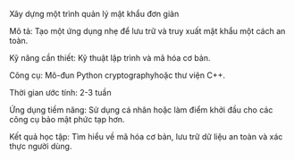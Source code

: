 Xây dựng một trình quản lý mật khẩu đơn giản


Mô tả: Tạo một ứng dụng nhẹ để lưu trữ và truy xuất mật
khẩu một cách an toàn.

Kỹ năng cần thiết: Kỹ thuật lập trình và mã hóa cơ bản.

Công cụ: Mô-đun Python cryptographyhoặc thư viện
C++.

Thời gian ước tính: 2-3 tuần

Ứng dụng tiềm năng: Sử dụng cá nhân hoặc làm điểm khởi
đầu cho các công cụ bảo mật phức tạp hơn.

Kết quả học tập: Tìm hiểu về mã hóa cơ bản, lưu trữ dữ
liệu an toàn và xác thực người dùng.
